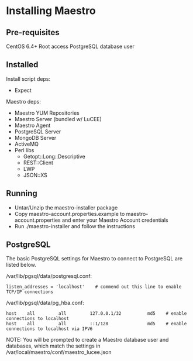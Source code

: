 Installing Maestro
==================

Pre-requisites
--------------
CentOS 6.4+
Root access
PostgreSQL database user


Installed
---------
Install script deps:
* Expect

Maestro deps:
* Maestro YUM Repositories
* Maestro Server (bundled w/ LuCEE)
* Maestro Agent
* PostgreSQL Server
* MongoDB Server
* ActiveMQ
* Perl libs
  * Getopt::Long::Descriptive
  * REST::Client
  * LWP
  * JSON::XS


Running
-------

* Untar/Unzip the maestro-installer package
* Copy maestro-account.properties.example to maestro-account.properties and enter your Maestro Account credentials
* Run ./maestro-installer and follow the instructions


PostgreSQL
----------

The basic PostgreSQL settings for Maestro to connect to PostgreSQL are listed below.

/var/lib/pgsql/data/postgresql.conf:

    listen_addresses = 'localhost'    # commend out this line to enable TCP/IP connections

/var/lib/pgsql/data/pg_hba.conf:

    host    all         all         127.0.0.1/32          md5    # enable connections to localhost
    host    all         all         ::1/128               md5    # enable connections to localhost via IPV6


NOTE: You will be prompted to create a Maestro database user and databases, which match the settings in
/var/local/maestro/conf/maestro_lucee.json

